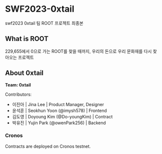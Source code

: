 # SWF2023-0xtail
swf2023 0xtail 팀 ROOT 프로젝트 최종본

## What is ROOT
229,655에서 0으로 가는 ROOT를 찾을 때까지,
우리의 돈으로 우리 문화재를 다시 찾아오는 프로젝트


## About 0xtail
**Team: 0xtail**

Contributors: 
- 이진아 | Jina Lee | Product Manager,  Designer
- 윤석훈 | Seokhun Yoon (@imysh578) |  Frontend
- 김도영 | Doyoung Kim (@Do-youngKim) |  Contract
- 박유진 | Yujin Park (@owenPark256) |  Backend


### Cronos
Contracts are deployed on Cronos testnet.
